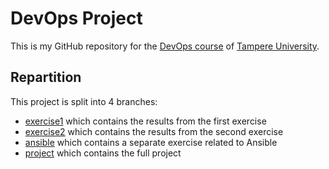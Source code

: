 # DevOps Project

This is my GitHub repository for the [DevOps course](https://plus.tuni.fi/comp.se.140/fall-2023/) of [Tampere University](https://www.tuni.fi/en).

## Repartition

This project is split into 4 branches:
- [exercise1](https://github.com/koeltv/devops/tree/exercise1) which contains the results from the first exercise
- [exercise2](https://github.com/koeltv/devops/tree/exercise2) which contains the results from the second exercise
- [ansible](https://github.com/koeltv/devops/tree/ansible) which contains a separate exercise related to Ansible
- [project](https://github.com/koeltv/devops/tree/project) which contains the full project
